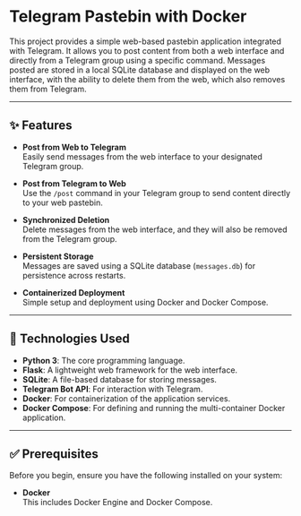 # Telegram Pastebin with Docker

This project provides a simple web-based pastebin application integrated with Telegram. It allows you to post content from both a web interface and directly from a Telegram group using a specific command. Messages posted are stored in a local SQLite database and displayed on the web interface, with the ability to delete them from the web, which also removes them from Telegram.

---

## ✨ Features

- **Post from Web to Telegram**  
  Easily send messages from the web interface to your designated Telegram group.

- **Post from Telegram to Web**  
  Use the `/post` command in your Telegram group to send content directly to your web pastebin.

- **Synchronized Deletion**  
  Delete messages from the web interface, and they will also be removed from the Telegram group.

- **Persistent Storage**  
  Messages are saved using a SQLite database (`messages.db`) for persistence across restarts.

- **Containerized Deployment**  
  Simple setup and deployment using Docker and Docker Compose.

---

## 🔧 Technologies Used

- **Python 3**: The core programming language.
- **Flask**: A lightweight web framework for the web interface.
- **SQLite**: A file-based database for storing messages.
- **Telegram Bot API**: For interaction with Telegram.
- **Docker**: For containerization of the application services.
- **Docker Compose**: For defining and running the multi-container Docker application.

---

## ✅ Prerequisites

Before you begin, ensure you have the following installed on your system:

- **Docker**  
  This includes Docker Engine and Docker Compose.
